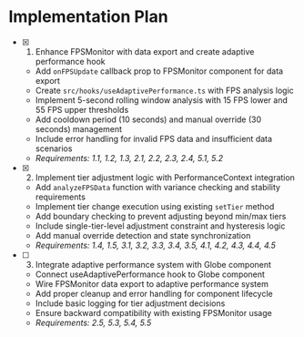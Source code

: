 # Implementation Plan

- [x] 1. Enhance FPSMonitor with data export and create adaptive performance hook

  - Add `onFPSUpdate` callback prop to FPSMonitor component for data export
  - Create `src/hooks/useAdaptivePerformance.ts` with FPS analysis logic
  - Implement 5-second rolling window analysis with 15 FPS lower and 55 FPS upper thresholds
  - Add cooldown period (10 seconds) and manual override (30 seconds) management
  - Include error handling for invalid FPS data and insufficient data scenarios
  - _Requirements: 1.1, 1.2, 1.3, 2.1, 2.2, 2.3, 2.4, 5.1, 5.2_

- [x] 2. Implement tier adjustment logic with PerformanceContext integration

  - Add `analyzeFPSData` function with variance checking and stability requirements
  - Implement tier change execution using existing `setTier` method
  - Add boundary checking to prevent adjusting beyond min/max tiers
  - Include single-tier-level adjustment constraint and hysteresis logic
  - Add manual override detection and state synchronization
  - _Requirements: 1.4, 1.5, 3.1, 3.2, 3.3, 3.4, 3.5, 4.1, 4.2, 4.3, 4.4, 4.5_

- [ ] 3. Integrate adaptive performance system with Globe component
  - Connect useAdaptivePerformance hook to Globe component
  - Wire FPSMonitor data export to adaptive performance system
  - Add proper cleanup and error handling for component lifecycle
  - Include basic logging for tier adjustment decisions
  - Ensure backward compatibility with existing FPSMonitor usage
  - _Requirements: 2.5, 5.3, 5.4, 5.5_
